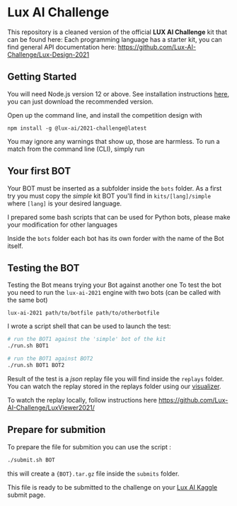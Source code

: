 # Lux AI Challenge

This repository is a cleaned version of the official **LUX AI Challenge** kit that can be found here: Each programming language has a starter kit, you can find general API documentation here: https://github.com/Lux-AI-Challenge/Lux-Design-2021

## Getting Started

You will need Node.js version 12 or above. See installation instructions [here](https://nodejs.org/en/download/), you can just download the recommended version.


Open up the command line, and install the competition design with

```
npm install -g @lux-ai/2021-challenge@latest
```

You may ignore any warnings that show up, those are harmless. To run a match from the command line (CLI), simply run

## Your first BOT

Your BOT must be inserted as a subfolder inside the `bots` folder.
As a first try you must copy the _simple_ kit BOT you'll find in `kits/[lang]/simple` where `[lang]` is your desired language.

I prepared some bash scripts that can be used for Python bots, please make your modification for other languages

Inside the `bots` folder each bot has its own forder with the name of the Bot itself.

## Testing the BOT

Testing the Bot means trying your Bot against another one
To test the bot you need to run the `lux-ai-2021` engine with two bots (can be called with the same bot)

```
lux-ai-2021 path/to/botfile path/to/otherbotfile
```

I wrote a script shell that can be used to launch the test:

```sh
# run the BOT1 against the 'simple' bot of the kit
./run.sh BOT1

# run the BOT1 against BOT2
./run.sh BOT1 BOT2
```
Result of the test is a _json_ replay file you will find inside the `replays` folder.
You can watch the replay stored in the replays folder using our [visualizer](https://2021vis.lux-ai.org/).

To watch the replay locally, follow instructions here https://github.com/Lux-AI-Challenge/LuxViewer2021/

## Prepare for submition

To prepare the file for submition you can use the script :

```sh
./submit.sh BOT
```

this will create a `{BOT}.tar.gz` file inside the `submits` folder.

This file is ready to be submitted to the challenge on your [Lux AI Kaggle](https://www.kaggle.com/c/lux-ai-2021/submit) submit page.